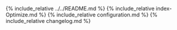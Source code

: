 {% include_relative ../../README.md %} {% include_relative index-Optimize.md %} {% include_relative configuration.md %} {% include_relative changelog.md %}
